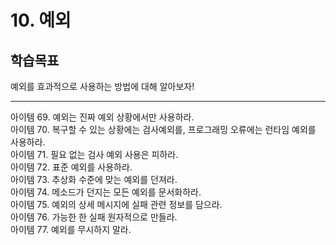 
# 10. 예외

## 학습목표
예외를 효과적으로 사용하는 방법에 대해 알아보자!


---

아이템 69. 예외는 진짜 예외 상황에서만 사용하라. <br>
아이템 70. 복구할 수 있는 상황에는 검사예외를, 프로그래밍 오류에는 런타임 예외를 사용하라. <br>
아이템 71. 필요 없는 검사 예외 사용은 피하라. <br>
아이템 72. 표준 예외를 사용하라. <br>
아이템 73. 추상화 수준에 맞는 예외를 던져라. <br>
아이템 74. 메소드가 던지는 모든 예외를 문서화하라. <br>
아이템 75. 예외의 상세 메시지에 실패 관련 정보를 담으라. <br>
아이템 76. 가능한 한 실패 원자적으로 만들라. <br>
아이템 77. 예외를 무시하지 말라. <br>
